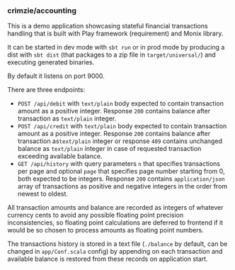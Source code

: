 ### crimzie/accounting

This is a demo application showcasing stateful financial transactions handling 
that is built with Play framework (requirement) and Monix library. 

It can be started in dev mode with `sbt run` or in prod mode by producing a
dist with `sbt dist` (that packages to a zip file in `target/universal/`) and
executing generated binaries.

By default it listens on port 9000.

There are three endpoints:
* `POST /api/debit` with `text/plain` body expected to contain transaction 
amount as a positive integer. Response `200` contains balance after transaction 
as `text/plain` integer.
* `POST /api/credit` with `text/plain` body expected to contain transaction
amount as a positive integer. Response `200` contains balance after transaction 
as`text/plain` integer or response `409` contains unchanged balance as 
`text/plain` integer in case of requested transaction exceeding available 
balance.
* `GET /api/history` with query parameters `n` that specifies transactions per 
page and optional `page` that specifies page number starting from 0, both 
expected to be integers. Response `200` contains `application/json` array of 
transactions as positive and negative integers in the order from newest to 
oldest.

All transaction amounts and balance are recorded as integers of whatever 
currency cents to avoid any possible floating point precision inconsistencies, 
so floating point calculations are deferred to frontend if it would be so chosen
to process amounts as floating point numbers. 

The transactions history is stored in a text file (`./balance` by default, can 
be changed in `app/Conf.scala` config) by appending on each transaction and 
available balance is restored from these records on application start.
